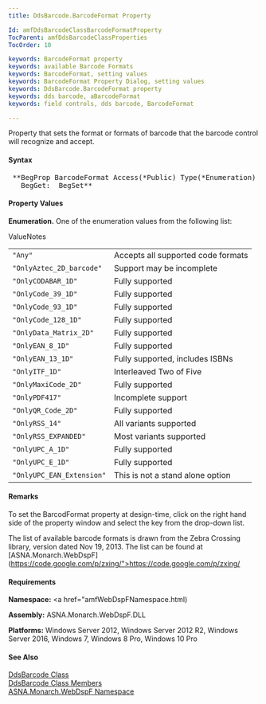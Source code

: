 ```yaml
---
title: DdsBarcode.BarcodeFormat Property

Id: amfDdsBarcodeClassBarcodeFormatProperty
TocParent: amfDdsBarcodeClassProperties
TocOrder: 10

keywords: BarcodeFormat property
keywords: available Barcode Formats
keywords: BarcodeFormat, setting values
keywords: BarcodeFormat Property Dialog, setting values
keywords: DdsBarcode.BarcodeFormat property
keywords: dds barcode, aBarcodeFormat
keywords: field controls, dds barcode, BarcodeFormat

---
```


Property that sets the format or formats of barcode that the barcode control will recognize and accept.

#### Syntax
<pre class="syntax"> **BegProp BarcodeFormat Access(*Public) Type(*Enumeration)
   BegGet:  BegSet** </pre>

#### Property Values
**Enumeration.** One of the enumeration values from the following list:
<table><thead>Value</thead><thead>Notes</thead>
        		<tr><td><code>"Any"</code></td><td>Accepts all supported code formats</td></tr>
        		<tr><td><code>"OnlyAztec_2D_barcode"</code></td><td>Support may be incomplete</td></tr>
        		<tr><td><code>"OnlyCODABAR_1D"</code></td><td>Fully supported</td></tr>
        		<tr><td><code>"OnlyCode_39_1D"</code></td><td>Fully supported</td></tr>
        		<tr><td><code>"OnlyCode_93_1D"</code></td><td>Fully supported</td></tr>
        		<tr><td><code>"OnlyCode_128_1D"</code></td><td>Fully supported</td></tr>
        		<tr><td><code>"OnlyData_Matrix_2D"</code></td><td>Fully supported</td></tr>
        		<tr><td><code>"OnlyEAN_8_1D"</code></td><td>Fully supported</td></tr>
        		<tr><td><code>"OnlyEAN_13_1D"</code></td><td>Fully supported, includes ISBNs</td></tr>
				<tr><td><code>"OnlyITF_1D"</code></td><td>Interleaved Two of Five</td></tr>
				<tr><td><code>"OnlyMaxiCode_2D"</code></td><td>Fully supported</td></tr>
				<tr><td><code>"OnlyPDF417"</code></td><td>Incomplete support</td></tr>
				<tr><td><code>"OnlyQR_Code_2D"</code></td><td>Fully supported</td></tr>
				<tr><td><code>"OnlyRSS_14"</code></td><td>All variants supported</td></tr>
				<tr><td><code>"OnlyRSS_EXPANDED"</code></td><td>Most variants supported</td></tr>
				<tr><td><code>"OnlyUPC_A_1D"</code></td><td>Fully supported</td></tr>
				<tr><td><code>"OnlyUPC_E_1D"</code></td><td>Fully supported</td></tr>
				<tr><td><code>"OnlyUPC_EAN_Extension"</code></td><td>This is not 
					a stand alone option</td></tr>
</table>

#### Remarks
To set the BarcodFormat property at design-time, click on the right hand side of the property window and select the key from the drop-down list.

The list of available barcode formats is drawn from the Zebra Crossing library, version dated Nov 19, 2013. The list can be found at [ASNA.Monarch.WebDspF](https://code.google.com/p/zxing/">https://code.google.com/p/zxing/</a>

#### Requirements
**Namespace:** <a href="amfWebDspFNamespace.html)

**Assembly:** ASNA.Monarch.WebDspF.DLL

**Platforms:** Windows Server 2012, Windows Server 2012 R2, Windows Server 2016, Windows 7, Windows 8 Pro, Windows 10 Pro

#### See Also
[DdsBarcode Class](amfDdsBarcodeClass.html) <br /> [DdsBarcode Class Members](amfDdsBarcodeClassMembers.html) <br />[ ASNA.Monarch.WebDspF Namespace](amfWebDspFNamespace.html)
